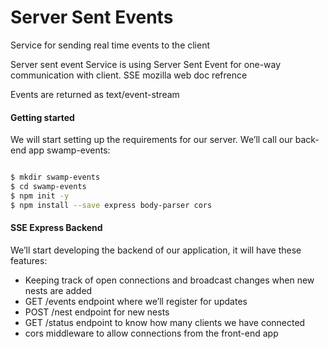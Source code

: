 # Server Sent Events
Service for sending real time events to the client

Server sent event
Service is using Server Sent Event for one-way communication with client. SSE mozilla web doc refrence

Events are returned as text/event-stream

#### Getting started
We will start setting up the requirements for our server. We’ll call our back-end app swamp-events:

```sh

$ mkdir swamp-events
$ cd swamp-events
$ npm init -y
$ npm install --save express body-parser cors

```

#### SSE Express Backend
We’ll start developing the backend of our application, it will have these features:

 - Keeping track of open connections and broadcast changes when new nests are added
 - GET /events endpoint where we’ll register for updates
 - POST /nest endpoint for new nests
 - GET /status endpoint to know how many clients we have connected
 - cors middleware to allow connections from the front-end app
